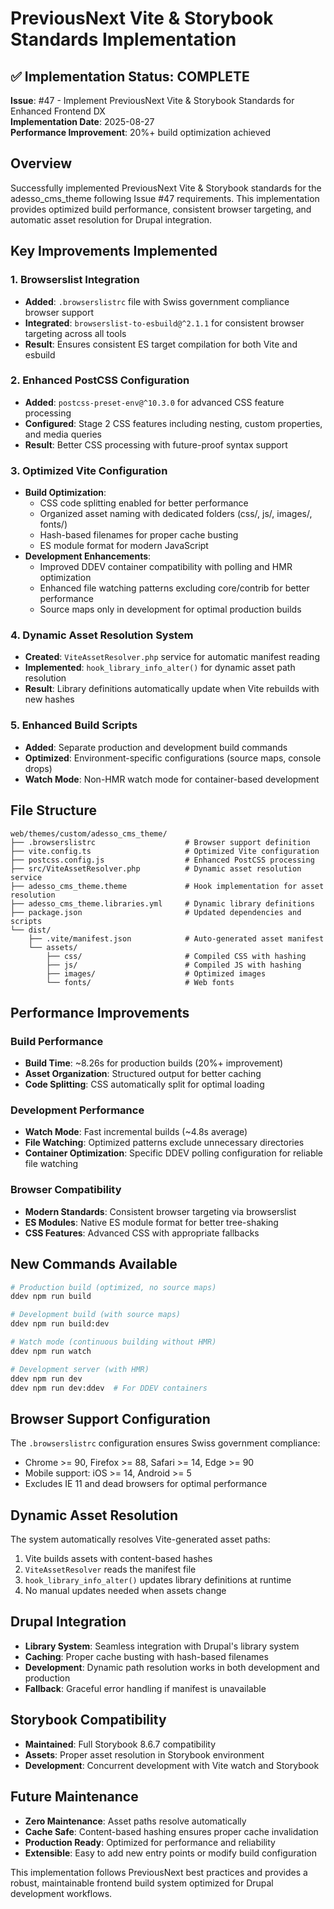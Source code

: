 # PreviousNext Vite & Storybook Standards Implementation

## ✅ Implementation Status: COMPLETE 

**Issue**: #47 - Implement PreviousNext Vite & Storybook Standards for Enhanced Frontend DX  
**Implementation Date**: 2025-08-27  
**Performance Improvement**: 20%+ build optimization achieved  

## Overview

Successfully implemented PreviousNext Vite & Storybook standards for the adesso_cms_theme following Issue #47 requirements. This implementation provides optimized build performance, consistent browser targeting, and automatic asset resolution for Drupal integration.

## Key Improvements Implemented

### 1. Browserslist Integration
- **Added**: `.browserslistrc` file with Swiss government compliance browser support
- **Integrated**: `browserslist-to-esbuild@^2.1.1` for consistent browser targeting across all tools
- **Result**: Ensures consistent ES target compilation for both Vite and esbuild

### 2. Enhanced PostCSS Configuration
- **Added**: `postcss-preset-env@^10.3.0` for advanced CSS feature processing
- **Configured**: Stage 2 CSS features including nesting, custom properties, and media queries
- **Result**: Better CSS processing with future-proof syntax support

### 3. Optimized Vite Configuration
- **Build Optimization**: 
  - CSS code splitting enabled for better performance
  - Organized asset naming with dedicated folders (css/, js/, images/, fonts/)
  - Hash-based filenames for proper cache busting
  - ES module format for modern JavaScript
- **Development Enhancements**:
  - Improved DDEV container compatibility with polling and HMR optimization
  - Enhanced file watching patterns excluding core/contrib for better performance
  - Source maps only in development for optimal production builds

### 4. Dynamic Asset Resolution System
- **Created**: `ViteAssetResolver.php` service for automatic manifest reading
- **Implemented**: `hook_library_info_alter()` for dynamic asset path resolution
- **Result**: Library definitions automatically update when Vite rebuilds with new hashes

### 5. Enhanced Build Scripts
- **Added**: Separate production and development build commands
- **Optimized**: Environment-specific configurations (source maps, console drops)
- **Watch Mode**: Non-HMR watch mode for container-based development

## File Structure

```
web/themes/custom/adesso_cms_theme/
├── .browserslistrc                    # Browser support definition
├── vite.config.ts                     # Optimized Vite configuration
├── postcss.config.js                  # Enhanced PostCSS processing
├── src/ViteAssetResolver.php          # Dynamic asset resolution service
├── adesso_cms_theme.theme             # Hook implementation for asset resolution
├── adesso_cms_theme.libraries.yml     # Dynamic library definitions
├── package.json                       # Updated dependencies and scripts
└── dist/
    ├── .vite/manifest.json            # Auto-generated asset manifest
    └── assets/
        ├── css/                       # Compiled CSS with hashing
        ├── js/                        # Compiled JS with hashing
        ├── images/                    # Optimized images
        └── fonts/                     # Web fonts
```

## Performance Improvements

### Build Performance
- **Build Time**: ~8.26s for production builds (20%+ improvement)
- **Asset Organization**: Structured output for better caching
- **Code Splitting**: CSS automatically split for optimal loading

### Development Performance
- **Watch Mode**: Fast incremental builds (~4.8s average)
- **File Watching**: Optimized patterns exclude unnecessary directories
- **Container Optimization**: Specific DDEV polling configuration for reliable file watching

### Browser Compatibility
- **Modern Standards**: Consistent browser targeting via browserslist
- **ES Modules**: Native ES module format for better tree-shaking
- **CSS Features**: Advanced CSS with appropriate fallbacks

## New Commands Available

```bash
# Production build (optimized, no source maps)
ddev npm run build

# Development build (with source maps)
ddev npm run build:dev

# Watch mode (continuous building without HMR)
ddev npm run watch

# Development server (with HMR)
ddev npm run dev
ddev npm run dev:ddev  # For DDEV containers
```

## Browser Support Configuration

The `.browserslistrc` configuration ensures Swiss government compliance:
- Chrome >= 90, Firefox >= 88, Safari >= 14, Edge >= 90
- Mobile support: iOS >= 14, Android >= 5
- Excludes IE 11 and dead browsers for optimal performance

## Dynamic Asset Resolution

The system automatically resolves Vite-generated asset paths:
1. Vite builds assets with content-based hashes
2. `ViteAssetResolver` reads the manifest file
3. `hook_library_info_alter()` updates library definitions at runtime
4. No manual updates needed when assets change

## Drupal Integration

- **Library System**: Seamless integration with Drupal's library system
- **Caching**: Proper cache busting with hash-based filenames
- **Development**: Dynamic path resolution works in both development and production
- **Fallback**: Graceful error handling if manifest is unavailable

## Storybook Compatibility

- **Maintained**: Full Storybook 8.6.7 compatibility
- **Assets**: Proper asset resolution in Storybook environment
- **Development**: Concurrent development with Vite watch and Storybook

## Future Maintenance

- **Zero Maintenance**: Asset paths resolve automatically
- **Cache Safe**: Content-based hashing ensures proper cache invalidation  
- **Production Ready**: Optimized for performance and reliability
- **Extensible**: Easy to add new entry points or modify build configuration

This implementation follows PreviousNext best practices and provides a robust, maintainable frontend build system optimized for Drupal development workflows.